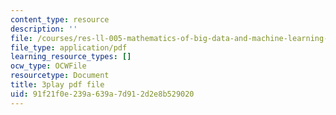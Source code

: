 ```yaml
---
content_type: resource
description: ''
file: /courses/res-ll-005-mathematics-of-big-data-and-machine-learning-january-iap-2020/91f21f0e239a639a7d912d2e8b529020_RpPlj2HnuWg.pdf
file_type: application/pdf
learning_resource_types: []
ocw_type: OCWFile
resourcetype: Document
title: 3play pdf file
uid: 91f21f0e-239a-639a-7d91-2d2e8b529020
---
```

